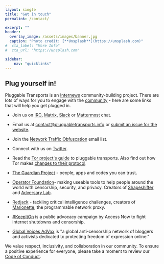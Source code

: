 ```yaml
---
layout: single
title: "Get in touch"
permalink: /contact/

excerpt: ""
header:
  overlay_image: /assets/images/banner.jpg
  caption: "Photo credit: [**Unsplash**](https://unsplash.com)"
#  cta_label: "More Info"
#  cta_url: "https://unsplash.com"

sidebar:
    nav: "quicklinks"
---
```



## Plug yourself in!

Pluggable Transports is an [Internews](https://internews.org) community-building project. There are lots of ways for you to engage with the [community](/community/) - here are some links that will help you get plugged in.

* Join us on [IRC](https://webchat.oftc.net/?channels=pluggable-transports), [Matrix](https://matrix.to/#/#pluggable-transports:matrix.org), [Slack](https://openobservatory.slack.com/messages/pluggable-transports/) or [Mattermost](https://community.internetfreedomfestival.org/community/channels/pluggable-transport) chat.

* Email us at [contact@pluggabletransports.info](mailto:contact@pluggabletransports.info) or [submit an issue for the website](https://github.com/Pluggable-Transports/Pluggable-Transports-website/issues).

* Join the [Network Traffic Obfuscation](https://groups.google.com/forum/#!forum/traffic-obf) email list.

* Connect with us on [Twitter](https://twitter.com/plugtransports).

* Read the [Tor project's guide](https://www.torproject.org/docs/pluggable-transports) to pluggable transports. Also find out how Tor makes [changes to their protocol](https://blog.torproject.org/tor-design-proposals-how-we-make-changes-our-protocol).

* [The Guardian Project](https://guardianproject.info/) - people, apps and codes you can trust.

* [Operator Foundation](https://operatorfoundation.org)- making useable tools to help people around the world with censorship, security, and privacy. Creators of [Shapeshifter](https://github.com/OperatorFoundation/?q=anticensorship) and [Adversary Lab](https://github.com/OperatorFoundation/AdversaryLab).

* [Redjack](https://www.redjack.com) - tackling critical intelligence challenges, creators of [Marionette](https://github.com/redjack/marionette), the programmable network proxy.

* [#KeepItOn](https://www.accessnow.org/keepiton/) is a public advocacy campaign by Access Now to fight internet shutdowns and censorship.

* [Global Voices AdVox](https://advox.globalvoices.org/) is "a global anti-censorship network of bloggers and activists dedicated to protecting freedom of expression online."

We value respect, inclusivity, and collaboration in our community. To ensure a positive experience for everyone, please take a moment to review our [Code of Conduct](/code-of-conduct/).
